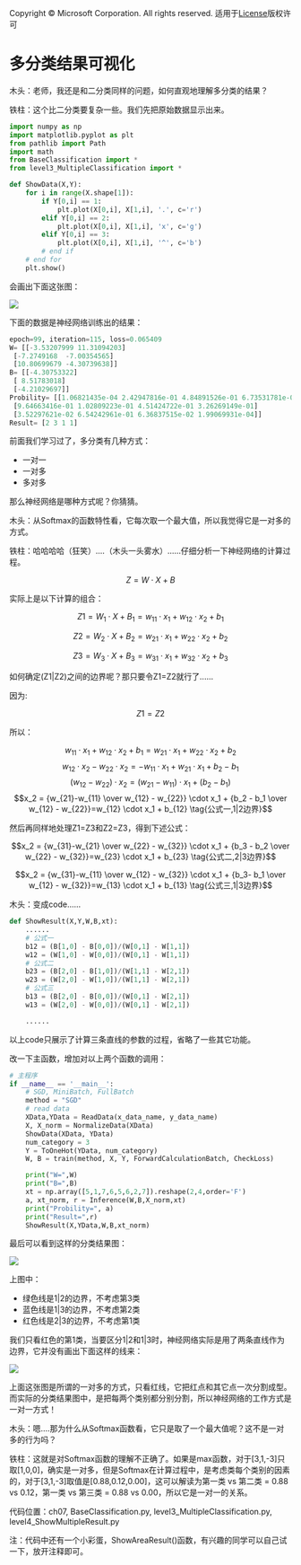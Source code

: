 Copyright © Microsoft Corporation. All rights reserved.
  适用于[License](https://github.com/Microsoft/ai-edu/blob/master/LICENSE.md)版权许可
  
# 多分类结果可视化

木头：老师，我还是和二分类同样的问题，如何直观地理解多分类的结果？

铁柱：这个比二分类要复杂一些。我们先把原始数据显示出来。

```Python
import numpy as np
import matplotlib.pyplot as plt
from pathlib import Path
import math
from BaseClassification import *
from level3_MultipleClassification import *

def ShowData(X,Y):
    for i in range(X.shape[1]):
        if Y[0,i] == 1:
            plt.plot(X[0,i], X[1,i], '.', c='r')
        elif Y[0,i] == 2:
            plt.plot(X[0,i], X[1,i], 'x', c='g')
        elif Y[0,i] == 3:
            plt.plot(X[0,i], X[1,i], '^', c='b')
        # end if
    # end for
    plt.show()
```

会画出下面这张图：

<img src=".\Images\7\MultipleClassifierData.png">


下面的数据是神经网络训练出的结果：

```Python
epoch=99, iteration=115, loss=0.065409
W= [[-3.53207999 11.31094203]
 [-7.2749168  -7.00354565]
 [10.80699679 -4.30739638]]
B= [[-4.30753322]
 [ 8.51783018]
 [-4.21029697]]
Probility= [[1.06821435e-04 2.42947816e-01 4.84891526e-01 6.73531781e-01]
 [9.64663416e-01 1.02809223e-01 4.51424722e-01 3.26269149e-01]
 [3.52297621e-02 6.54242961e-01 6.36837515e-02 1.99069931e-04]]
Result= [2 3 1 1]
```

前面我们学习过了，多分类有几种方式：
- 一对一
- 一对多
- 多对多

那么神经网络是哪种方式呢？你猜猜。

木头：从Softmax的函数特性看，它每次取一个最大值，所以我觉得它是一对多的方式。

铁柱：哈哈哈哈（狂笑）....（木头一头雾水）......仔细分析一下神经网络的计算过程。

$$Z = W \cdot X+B$$

实际上是以下计算的组合：

$$Z1 = W_1 \cdot X + B_1=w_{11} \cdot x_1 + w_{12} \cdot x_2 + b_1$$

$$Z2 = W_2 \cdot X + B_2=w_{21} \cdot x_1 + w_{22} \cdot x_2 + b_2 $$

$$Z3 = W_3 \cdot X + B_3=w_{31} \cdot x_1 + w_{32} \cdot x_2 + b_3$$

如何确定(Z1|Z2)之间的边界呢？那只要令Z1=Z2就行了......

因为:

$$Z1=Z2$$

所以：

$$w_{11} \cdot x_1 + w_{12} \cdot x_2 + b_1 = w_{21} \cdot x_1 + w_{22} \cdot x_2 + b_2 $$
$$w_{12} \cdot x_2 - w_{22} \cdot x_2  = -w_{11} \cdot x_1 + w_{21} \cdot x_1 +  b_2 - b_1$$
$$(w_{12} - w_{22}) \cdot x_2  = (w_{21}-w_{11}) \cdot x_1  +  (b_2 - b_1)$$
$$x_2  = {w_{21}-w_{11} \over w_{12} - w_{22}} \cdot x_1  +  {b_2 - b_1 \over w_{12} - w_{22}}=w_{12} \cdot x_1 + b_{12} \tag{公式一,1|2边界}$$

然后再同样地处理Z1=Z3和Z2=Z3，得到下述公式：

$$x_2 = {w_{31}-w_{21} \over w_{22} - w_{32}} \cdot x_1  +  {b_3 - b_2 \over w_{22} - w_{32}}=w_{23} \cdot x_1 + b_{23} \tag{公式二,2|3边界}$$

$$x_2  = {w_{31}-w_{11} \over w_{12} - w_{32}} \cdot x_1  +  {b_3- b_1 \over w_{12} - w_{32}}=w_{13} \cdot x_1 + b_{13} \tag{公式三,1|3边界}$$

木头：变成code......

```Python
def ShowResult(X,Y,W,B,xt):
    ......
    # 公式一
    b12 = (B[1,0] - B[0,0])/(W[0,1] - W[1,1])
    w12 = (W[1,0] - W[0,0])/(W[0,1] - W[1,1])
    # 公式二
    b23 = (B[2,0] - B[1,0])/(W[1,1] - W[2,1])
    w23 = (W[2,0] - W[1,0])/(W[1,1] - W[2,1])
    # 公式三
    b13 = (B[2,0] - B[0,0])/(W[0,1] - W[2,1])
    w13 = (W[2,0] - W[0,0])/(W[0,1] - W[2,1])

    ......
```
以上code只展示了计算三条直线的参数的过程，省略了一些其它功能。

改一下主函数，增加对以上两个函数的调用：

```Python
# 主程序
if __name__ == '__main__':
    # SGD, MiniBatch, FullBatch
    method = "SGD"
    # read data
    XData,YData = ReadData(x_data_name, y_data_name)
    X, X_norm = NormalizeData(XData)
    ShowData(XData, YData)
    num_category = 3
    Y = ToOneHot(YData, num_category)
    W, B = train(method, X, Y, ForwardCalculationBatch, CheckLoss)

    print("W=",W)
    print("B=",B)
    xt = np.array([5,1,7,6,5,6,2,7]).reshape(2,4,order='F')
    a, xt_norm, r = Inference(W,B,X_norm,xt)
    print("Probility=", a)
    print("Result=",r)
    ShowResult(X,YData,W,B,xt_norm)
```

最后可以看到这样的分类结果图：

<img src=".\Images\7\multiple_result.png">

上图中：
- 绿色线是1|2的边界，不考虑第3类
- 蓝色线是1|3的边界，不考虑第2类
- 红色线是2|3的边界，不考虑第1类

我们只看红色的第1类，当要区分1|2和1|3时，神经网络实际是用了两条直线作为边界，它并没有画出下面这样的线来：

<img src=".\Images\7\OneVsOthers.png">

上面这张图是所谓的一对多的方式，只看红线，它把红点和其它点一次分割成型。而实际的分类结果图中，是把每两个类别都分别分割，所以神经网络的工作方式是一对一方式！

木头：嗯....那为什么从Softmax函数看，它只是取了一个最大值呢？这不是一对多的行为吗？

铁柱：这就是对Softmax函数的理解不正确了。如果是max函数，对于[3,1,-3]只取[1,0,0]，确实是一对多，但是Softmax在计算过程中，是考虑类每个类别的因素的，对于[3,1,-3]取值是[0.88,0.12,0.00]，这可以解读为第一类 vs 第二类 = 0.88 vs 0.12，第一类 vs 第三类 = 0.88 vs 0.00，所以它是一对一的关系。


代码位置：ch07, BaseClassification.py, level3_MultipleClassification.py, level4_ShowMultipleResult.py

注：代码中还有一个小彩蛋，ShowAreaResult()函数，有兴趣的同学可以自己试一下，放开注释即可。
